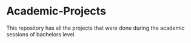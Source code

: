 # Academic-Projects

This repository has all the projects that were done during the academic sessions of bachelors level.

